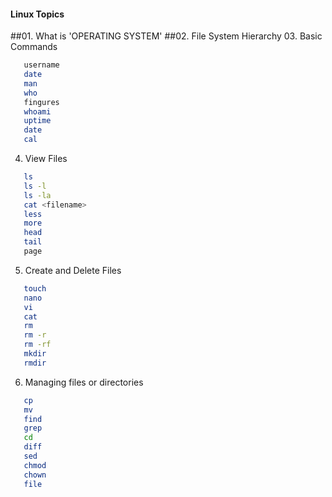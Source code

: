 #### Linux Topics
   ##01. What is 'OPERATING SYSTEM'
   ##02. File System Hierarchy
   03. Basic Commands
   ```sh
      username
      date
      man 
      who
      fingures
      whoami
      uptime
      date
      cal
   ``` 
   04. View Files
   ```sh
      ls
      ls -l
      ls -la
      cat <filename>
      less
      more
      head
      tail
      page
   ```
   05. Create and Delete Files
   ```sh
      touch
      nano
      vi
      cat
      rm
      rm -r
      rm -rf
      mkdir
      rmdir
   ```
   06. Managing files or directories
   ```sh
      cp
      mv
      find
      grep
      cd
      diff
      sed
      chmod
      chown
      file
   ```

